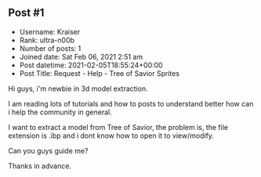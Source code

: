 ## Post #1
- Username: Kraiser
- Rank: ultra-n00b
- Number of posts: 1
- Joined date: Sat Feb 06, 2021 2:51 am
- Post datetime: 2021-02-05T18:55:24+00:00
- Post Title: Request - Help - Tree of Savior Sprites

Hi guys, i'm newbie in 3d model extraction. 

I am reading lots of tutorials and how to posts to understand better how can i help the community in general.

I want to extract a model from Tree of Savior, the problem is, the file extension is .ibp and i dont know how to open it to view/modify.

Can you guys guide me?

Thanks in advance.
